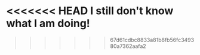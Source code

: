 <<<<<<< HEAD
I still don't know what I am doing!
=======

>>>>>>> 67d61cdbc8833a81b8fb56fc349380a7362aafa2
